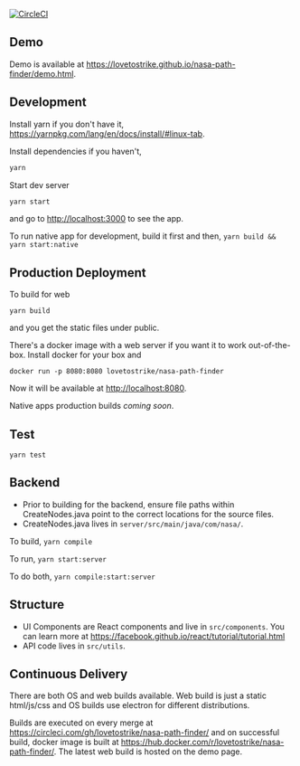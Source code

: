 [![CircleCI](https://circleci.com/gh/lovetostrike/nasa-path-finder.svg?style=svg)](https://circleci.com/gh/lovetostrike/nasa-path-finder)

## Demo
Demo is available at  <https://lovetostrike.github.io/nasa-path-finder/demo.html>.

## Development

Install yarn if you don't have it, <https://yarnpkg.com/lang/en/docs/install/#linux-tab>.

Install dependencies if you haven't,
```sh
yarn
```

Start dev server
```sh
yarn start
```
and go to <http://localhost:3000> to see the app.

To run native app for development, build it first and then,
```yarn build && yarn start:native```

## Production Deployment

To build for web
```
yarn build
```
and you get the static files under public.

There's a docker image with a web server if you want it to work out-of-the-box.
Install docker for your box and
```
docker run -p 8080:8080 lovetostrike/nasa-path-finder
```
Now it will be available at <http://localhost:8080>.

Native apps production builds *coming soon*.

## Test
```yarn test```

## Backend

* Prior to building for the backend, ensure file paths within CreateNodes.java 
point to the correct locations for the source files.
* CreateNodes.java lives in ```server/src/main/java/com/nasa/```.

To build, ```yarn compile```

To run, ```yarn start:server```

To do both, ```yarn compile:start:server```

## Structure

* UI Components are React components and live in ```src/components```.
  You can learn more at <https://facebook.github.io/react/tutorial/tutorial.html>
* API code lives in ```src/utils```.

## Continuous Delivery

There are both OS and web builds available. Web build is just a static html/js/css and OS builds use electron for different distributions.

Builds are executed on every merge at <https://circleci.com/gh/lovetostrike/nasa-path-finder/> and on successful build,
docker image is built at <https://hub.docker.com/r/lovetostrike/nasa-path-finder/>.
The latest web build is hosted on the demo page.
